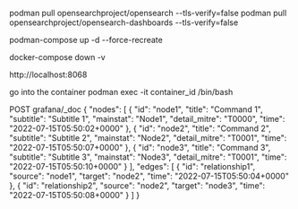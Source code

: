  podman pull opensearchproject/opensearch --tls-verify=false
podman pull opensearchproject/opensearch-dashboards --tls-verify=false

podman-compose up -d --force-recreate

docker-compose down -v

http://localhost:8068

go into the container
    podman exec -it container_id /bin/bash

POST grafana/_doc
{
	"nodes": [
		{
			"id": "node1",
			"title": "Command 1",
			"subtitle": "Subtitle 1",
			"mainstat": "Node1",
			"detail_mitre": "T0000",
			"time": "2022-07-15T05:50:02+0000"
		},
		{
			"id": "node2",
			"title": "Command 2",
			"subtitle": "Subtitle 2",
			"mainstat": "Node2",
			"detail_mitre": "T0001",
			"time": "2022-07-15T05:50:07+0000"
		},
		{
			"id": "node3",
			"title": "Command 3",
			"subtitle": "Subtitle 3",
			"mainstat": "Node3",
			"detail_mitre": "T0001",
			"time": "2022-07-15T05:50:10+0000"
		}
	],
	"edges": [
		{
			"id": "relationship1",
			"source": "node1",
			"target": "node2",
			"time": "2022-07-15T05:50:04+0000"
		},
		{
			"id": "relationship2",
			"source": "node2",
			"target": "node3",
			"time": "2022-07-15T05:50:08+0000"
		}
	]
}    